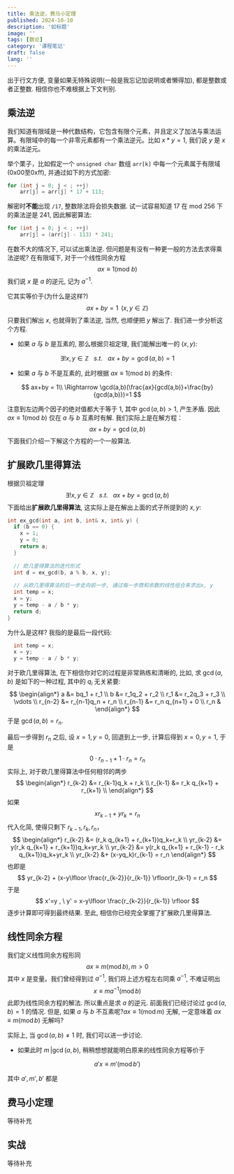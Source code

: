 ```yaml
---
title: 乘法逆，费马小定理
published: 2024-10-10
description: '如标题'
image: ''
tags: [数论]
category: '课程笔记'
draft: false 
lang: ''
---
```


出于行文方便, 变量如果无特殊说明(一般是我忘记加说明或者懒得加), 都是整数或者正整数. 相信你也不难根据上下文判别.

## 乘法逆

我们知道有限域是一种代数结构，它包含有限个元素，并且定义了加法与乘法运算。有限域中的每一个非零元素都有一个乘法逆元。比如 $x * y = 1$, 我们说 $y$ 是 $x$ 的乘法逆元。

举个栗子，比如假定一个 `unsigned char` 数组 `arr[k]` 中每一个元素属于有限域(0x00至0xff), 并通过如下的方式加密:

```cpp
for (int j = 0; j < ; ++j)
	arr[j] = arr[j] * 17 + 113;
```

解密时**不能**出现 `/17`, 整数除法将会损失数据. 试一试容易知道 17 在 mod 256 下的乘法逆是 241, 因此解密算法:

```cpp
for (int j = 0; j < ; ++j)
	arr[j] = (arr[j] - 113) * 241;
```

在数不大的情况下, 可以试出乘法逆. 但问题是有没有一种更一般的方法去求得乘法逆呢? 在有限域下, 对于一个线性同余方程
$$
ax \equiv 1(\mathrm{mod} \ b)
$$
我们说 $x$ 是 $a$ 的逆元, 记为 $a^{-1}$.

它其实等价于(为什么是这样?)
$$
ax + by = 1\, \ (x,y \in \mathbb{Z})
$$
只要我们解出 $x$, 也就得到了乘法逆, 当然, 也顺便把 $y$ 解出了. 我们进一步分析这个方程.

- 如果 $a$ 与 $b$ 是互素的, 那么根据贝祖定理, 我们能解出唯一的 $(x,y)$:

$$
\exists ! x,y\in\mathbb{Z} \ \  \  s.t. \ \ \ ax + by = \gcd(a,b)=1
$$

- 如果 $a$ 与 $b$ 不是互素的, 此时根据 $ax \equiv 1(\mathrm{mod} \ b)$ 的条件:

$$
ax+by = 1\\
\Rightarrow \gcd(a,b)(\frac{ax}{gcd(a,b)}+\frac{by}{gcd(a,b)})=1
$$

注意到左边两个因子的绝对值都大于等于 1, 其中 $\gcd(a,b)>1$, 产生矛盾. 因此 $ax \equiv 1(\mathrm{mod} \ b)$ 仅在 $a$ 与 $b$ 互素时有解. 我们实际上是在解方程：
$$
ax + by = \gcd(a,b)
$$
下面我们介绍一下解这个方程的一个一般算法.

## 扩展欧几里得算法

根据贝祖定理
$$
\exists ! x,y\in\mathbb{Z} \ \  \  s.t. \ \ \ ax + by = \gcd(a,b)
$$
下面给出**扩展欧几里得算法**, 这实际上是在解出上面的式子所提到的 $x,y$:

```cpp
int ex_gcd(int a, int b, int& x, int& y) {
  if (b == 0) {
    x = 1;
    y = 0;
    return a;
  }
    
  // 欧几里得算法的迭代形式
  int d = ex_gcd(b, a % b, x, y);
    
  // 从欧几里得算法的后一步走向前一步, 通过每一步商和余数的线性组合来求出x, y  
  int temp = x;
  x = y;
  y = temp - a / b * y;
  return d;
}
```

为什么是这样? 我指的是最后一段代码:

```cpp
  int temp = x;
  x = y;
  y = temp - a / b * y;
```

对于欧几里得算法, 在下相信你对它的过程是非常熟练和清晰的, 比如, 求 $\gcd(a,b)$ 是如下的一种过程, 其中的 $q_i$ 无关紧要:
$$
\begin{align*}
a &= bq_1 + r_1 \\
b &= r_1q_2 + r_2 \\
r_1 &= r_2q_3 + r_3 \\
\vdots \\
r_{n-2} &= r_{n-1}q_n + r_n \\
r_{n-1} &= r_n q_{n+1} + 0	\\
r_n &
\end{align*}
$$
于是 $\gcd(a,b) = r_n$. 

最后一步得到 $r_n$ 之后, 设 $x=1,y=0$, 回退到上一步, 计算后得到 $x=0,y=1$, 于是
$$
0\cdot r_{n-1} + 1\cdot r_n = r_n
$$
实际上, 对于欧几里得算法中任何相邻的两步
$$
\begin{align*}
r_{k-2} &= r_{k-1}q_k + r_k \\
r_{k-1} &= r_k q_{k+1} + r_{k+1}	\\
\end{align*}
$$
如果
$$
xr_{k-1}+yr_{k} = r_n
$$
代入化简, 使得只剩下 $r_{k-1}, r_k, r_n$，
$$
\begin{align*}
r_{k-2} &= (r_k q_{k+1} + r_{k+1})q_k+r_k					\\
yr_{k-2} &= y(r_k q_{k+1} + r_{k+1})q_k+yr_k					\\
yr_{k-2} &= y(r_k q_{k+1} + r_{k-1} - r_k q_{k+1})q_k+yr_k	\\
yr_{k-2} &+ (x-yq_k)r_{k-1} = r_n
\end{align*}
$$
也即是
$$
yr_{k-2} + (x-y\lfloor \frac{r_{k-2}}{r_{k-1}} \rfloor)r_{k-1} = r_n	
$$
于是
$$
x'=y , \ y' = x-y\lfloor \frac{r_{k-2}}{r_{k-1}} \rfloor
$$
逐步计算即可得到最终结果. 至此, 相信你已经完全掌握了扩展欧几里得算法.

## 线性同余方程

我们定义线性同余方程形同
$$
ax \equiv m(\mathrm{mod}\,b),\, m>0
$$
其中 $x$ 是变量。我们曾经得到过 $a^{-1}$, 我们将上述方程左右同乘 $a^{-1}$, 不难证明出
$$
x \equiv ma^{-1}(\mathrm{mod}\,b)
$$
此即为线性同余方程的解法. 所以重点是求 $a$ 的逆元. 前面我们已经讨论过 $\gcd(a,b)=1$ 的情况. 但是, 如果 $a$ 与 $b$ 不互素呢?$ax \equiv1(\mathrm{mod} \, m)$ 无解, 一定意味着 $ax \equiv m(\mathrm{mod}\,b)$ 无解吗?

实际上, 当 $\gcd(a,b) \neq 1$ 时, 我们可以进一步讨论. 

- 如果此时 $m \,|\gcd(a,b)$, 稍稍想想就能明白原来的线性同余方程等价于

$$
a'x \equiv m'(\mathrm{mod}\,b')
$$

 其中 $a',m',b'$ 都是

## 费马小定理

等待补充

## 实战

等待补充

